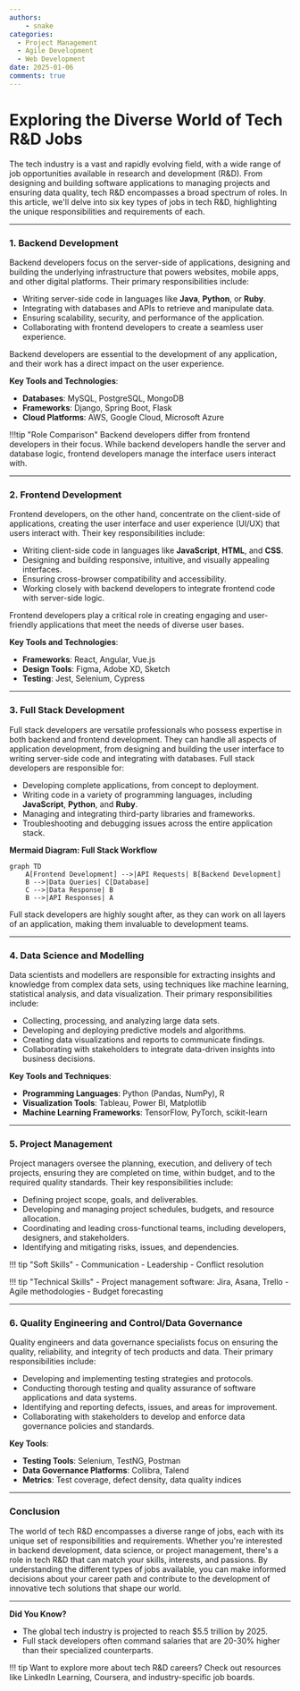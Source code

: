 ```yaml
---
authors: 
    - snake
categories:
  - Project Management
  - Agile Development
  - Web Development
date: 2025-01-06
comments: true
---
```



# **Exploring the Diverse World of Tech R&D Jobs**

The tech industry is a vast and rapidly evolving field, with a wide range of job opportunities available in research and development (R&D). From designing and building software applications to managing projects and ensuring data quality, tech R&D encompasses a broad spectrum of roles. In this article, we'll delve into six key types of jobs in tech R&D, highlighting the unique responsibilities and requirements of each.


<!-- more -->


---

### 1. Backend Development

Backend developers focus on the server-side of applications, designing and building the underlying infrastructure that powers websites, mobile apps, and other digital platforms. Their primary responsibilities include:

* Writing server-side code in languages like **Java**, **Python**, or **Ruby**.
* Integrating with databases and APIs to retrieve and manipulate data.
* Ensuring scalability, security, and performance of the application.
* Collaborating with frontend developers to create a seamless user experience.

Backend developers are essential to the development of any application, and their work has a direct impact on the user experience.

**Key Tools and Technologies**:

- **Databases**: MySQL, PostgreSQL, MongoDB
- **Frameworks**: Django, Spring Boot, Flask
- **Cloud Platforms**: AWS, Google Cloud, Microsoft Azure

!!!tip "Role Comparison"
    Backend developers differ from frontend developers in their focus. While backend developers handle the server and database logic, frontend developers manage the interface users interact with.

---

### 2. Frontend Development

Frontend developers, on the other hand, concentrate on the client-side of applications, creating the user interface and user experience (UI/UX) that users interact with. Their key responsibilities include:

* Writing client-side code in languages like **JavaScript**, **HTML**, and **CSS**.
* Designing and building responsive, intuitive, and visually appealing interfaces.
* Ensuring cross-browser compatibility and accessibility.
* Working closely with backend developers to integrate frontend code with server-side logic.

Frontend developers play a critical role in creating engaging and user-friendly applications that meet the needs of diverse user bases.

**Key Tools and Technologies**:

- **Frameworks**: React, Angular, Vue.js
- **Design Tools**: Figma, Adobe XD, Sketch
- **Testing**: Jest, Selenium, Cypress

---

### 3. Full Stack Development

Full stack developers are versatile professionals who possess expertise in both backend and frontend development. They can handle all aspects of application development, from designing and building the user interface to writing server-side code and integrating with databases. Full stack developers are responsible for:

* Developing complete applications, from concept to deployment.
* Writing code in a variety of programming languages, including **JavaScript**, **Python**, and **Ruby**.
* Managing and integrating third-party libraries and frameworks.
* Troubleshooting and debugging issues across the entire application stack.

**Mermaid Diagram: Full Stack Workflow**
```mermaid
graph TD
    A[Frontend Development] -->|API Requests| B[Backend Development]
    B -->|Data Queries| C[Database]
    C -->|Data Response| B
    B -->|API Responses| A
```

Full stack developers are highly sought after, as they can work on all layers of an application, making them invaluable to development teams.

---

### 4. Data Science and Modelling

Data scientists and modellers are responsible for extracting insights and knowledge from complex data sets, using techniques like machine learning, statistical analysis, and data visualization. Their primary responsibilities include:

* Collecting, processing, and analyzing large data sets.
* Developing and deploying predictive models and algorithms.
* Creating data visualizations and reports to communicate findings.
* Collaborating with stakeholders to integrate data-driven insights into business decisions.

**Key Tools and Techniques**:

- **Programming Languages**: Python (Pandas, NumPy), R
- **Visualization Tools**: Tableau, Power BI, Matplotlib
- **Machine Learning Frameworks**: TensorFlow, PyTorch, scikit-learn

---

### 5. Project Management

Project managers oversee the planning, execution, and delivery of tech projects, ensuring they are completed on time, within budget, and to the required quality standards. Their key responsibilities include:

* Defining project scope, goals, and deliverables.
* Developing and managing project schedules, budgets, and resource allocation.
* Coordinating and leading cross-functional teams, including developers, designers, and stakeholders.
* Identifying and mitigating risks, issues, and dependencies.

!!! tip "Soft Skills"
    - Communication
    - Leadership
    - Conflict resolution

!!! tip "Technical Skills"
    - Project management software: Jira, Asana, Trello
    - Agile methodologies
    - Budget forecasting

---

### 6. Quality Engineering and Control/Data Governance

Quality engineers and data governance specialists focus on ensuring the quality, reliability, and integrity of tech products and data. Their primary responsibilities include:

* Developing and implementing testing strategies and protocols.
* Conducting thorough testing and quality assurance of software applications and data systems.
* Identifying and reporting defects, issues, and areas for improvement.
* Collaborating with stakeholders to develop and enforce data governance policies and standards.

**Key Tools**:

- **Testing Tools**: Selenium, TestNG, Postman
- **Data Governance Platforms**: Collibra, Talend
- **Metrics**: Test coverage, defect density, data quality indices

---

### Conclusion

The world of tech R&D encompasses a diverse range of jobs, each with its unique set of responsibilities and requirements. Whether you're interested in backend development, data science, or project management, there's a role in tech R&D that can match your skills, interests, and passions. By understanding the different types of jobs available, you can make informed decisions about your career path and contribute to the development of innovative tech solutions that shape our world.

---

**Did You Know?**
- The global tech industry is projected to reach $5.5 trillion by 2025.
- Full stack developers often command salaries that are 20-30% higher than their specialized counterparts.

!!! tip 
    Want to explore more about tech R&D careers? Check out resources like LinkedIn Learning, Coursera, and industry-specific job boards.
